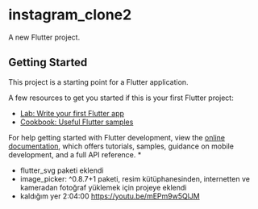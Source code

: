 # instagram_clone2

A new Flutter project.

## Getting Started

This project is a starting point for a Flutter application.

A few resources to get you started if this is your first Flutter project:

- [Lab: Write your first Flutter app](https://docs.flutter.dev/get-started/codelab)
- [Cookbook: Useful Flutter samples](https://docs.flutter.dev/cookbook)

For help getting started with Flutter development, view the
[online documentation](https://docs.flutter.dev/), which offers tutorials,
samples, guidance on mobile development, and a full API reference.
* 
* flutter_svg paketi eklendi
* image_picker: ^0.8.7+1 paketi, resim kütüphanesinden, internetten ve kameradan fotoğraf yüklemek için projeye eklendi
* kaldığım yer 2:04:00  https://youtu.be/mEPm9w5QlJM
